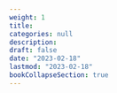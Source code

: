 ```yaml
---
weight: 1
title: 
categories: null
description: 
draft: false
date: "2023-02-18"
lastmod: "2023-02-18"
bookCollapseSection: true
---
```


